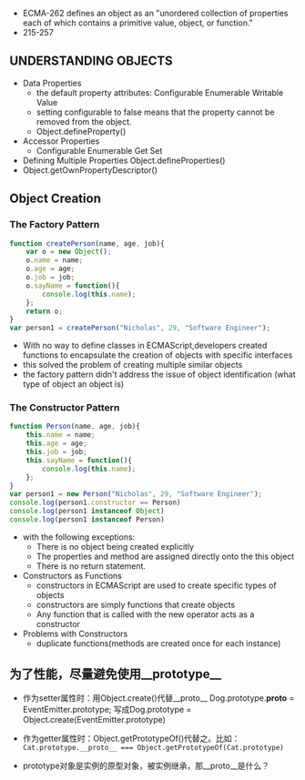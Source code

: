 + ECMA-262 defines an object as an "unordered collection of properties each of which contains a primitive value, object, or function."
+ 215-257

## UNDERSTANDING OBJECTS
+ Data Properties
	+ the default property attributes: Configurable Enumerable Writable Value
	+ setting configurable to false means that the property cannot be removed from the object.
	+ Object.defineProperty()
+ Accessor Properties 
	+ Configurable Enumerable Get Set
+ Defining Multiple Properties   Object.defineProperties()
+ Object.getOwnPropertyDescriptor()

## Object Creation
### The Factory Pattern
```js
function createPerson(name, age, job){
	var o = new Object();
	o.name = name;
	o.age = age;
	o.job = job;
	o.sayName = function(){
		console.log(this.name);
	};
	return o;
}
var person1 = createPerson("Nicholas", 29, "Software Engineer");
```
+ With no way to define classes in ECMAScript,developers created functions to encapsulate the creation of objects with specific interfaces 
+ this solved the problem of creating multiple similar objects
+ the factory pattern didn't address the issue of object identification (what type of object an object is)


### The Constructor Pattern
```js
function Person(name, age, job){
	this.name = name;
	this.age = age;
	this.job = job;
	this.sayName = function(){
		console.log(this.name);
	};
}
var person1 = new Person("Nicholas", 29, "Software Engineer");
console.log(person1.constructor == Person)
console.log(person1 instanceof Object)
console.log(person1 instanceof Person)
```

+ with the following exceptions:
	+ There is no object being created explicitly
	+ The properties and method are assigned directly onto the this object
	+ There is no return statement.
+ Constructors as Functions
	+ constructors in ECMAScript are used to create specific types of objects
	+ constructors are simply functions that create objects
	+ Any function that is called with the new operator acts as a constructor
+ Problems with Constructors
	+ duplicate functions(methods are created once for each instance)



## 为了性能，尽量避免使用__prototype__
+ 作为setter属性时：用Object.create()代替__proto__
Dog.prototype.__proto__ = EventEmitter.prototype;
写成Dog.prototype = Object.create(EventEmitter.prototype)
+  作为getter属性时：Object.getPrototypeOf()代替之。比如：
`Cat.prototype.__proto__ === Object.getPrototypeOf(Cat.prototype)`

+ prototype对象是实例的原型对象，被实例继承，那__proto__是什么？